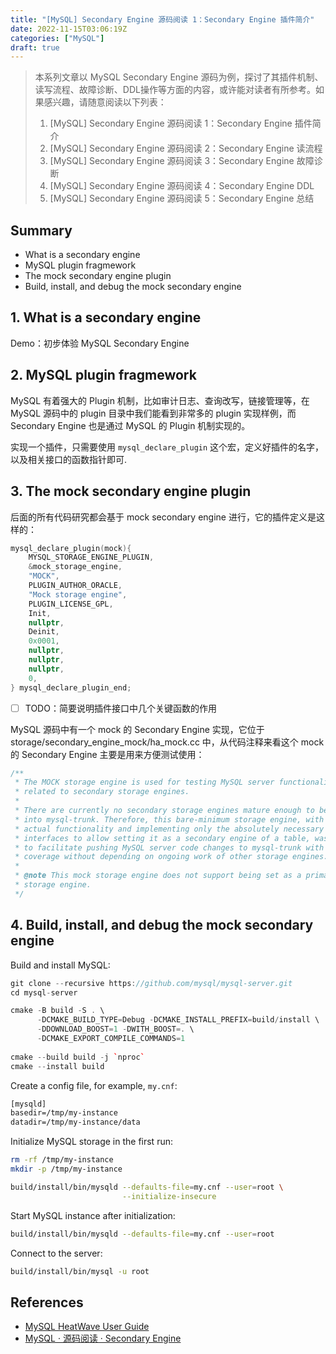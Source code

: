 ```yaml
---
title: "[MySQL] Secondary Engine 源码阅读 1：Secondary Engine 插件简介"
date: 2022-11-15T03:06:19Z
categories: ["MySQL"]
draft: true
---
```


> 本系列文章以 MySQL Secondary Engine 源码为例，探讨了其插件机制、读写流程、故障诊断、DDL操作等方面的内容，或许能对读者有所参考。如果感兴趣，请随意阅读以下列表：
> 
> 1. [MySQL] Secondary Engine 源码阅读 1：Secondary Engine 插件简介
> 2. [MySQL] Secondary Engine 源码阅读 2：Secondary Engine 读流程
> 3. [MySQL] Secondary Engine 源码阅读 3：Secondary Engine 故障诊断
> 4. [MySQL] Secondary Engine 源码阅读 4：Secondary Engine DDL
> 5. [MySQL] Secondary Engine 源码阅读 5：Secondary Engine 总结

## Summary

* What is a secondary engine
* MySQL plugin fragmework
* The mock secondary engine plugin
* Build, install, and debug the mock secondary engine

## 1. What is a secondary engine

Demo：初步体验 MySQL Secondary Engine

## 2. MySQL plugin fragmework

MySQL 有着强大的 Plugin 机制，比如审计日志、查询改写，链接管理等，在 MySQL 源码中的 plugin 目录中我们能看到非常多的 plugin 实现样例，而 Secondary Engine 也是通过 MySQL 的 Plugin 机制实现的。

实现一个插件，只需要使用 `mysql_declare_plugin` 这个宏，定义好插件的名字，以及相关接口的函数指针即可.


## 3. The mock secondary engine plugin

后面的所有代码研究都会基于 mock secondary engine 进行，它的插件定义是这样的：

```cpp
mysql_declare_plugin(mock){
    MYSQL_STORAGE_ENGINE_PLUGIN,
    &mock_storage_engine,
    "MOCK",
    PLUGIN_AUTHOR_ORACLE,
    "Mock storage engine",
    PLUGIN_LICENSE_GPL,
    Init,
    nullptr,
    Deinit,
    0x0001,
    nullptr,
    nullptr,
    nullptr,
    0,
} mysql_declare_plugin_end;
```

- [ ] TODO：简要说明插件接口中几个关键函数的作用

MySQL 源码中有一个 mock 的 Secondary Engine 实现，它位于 storage/secondary_engine_mock/ha_mock.cc 中，从代码注释来看这个 mock 的 Secondary Engine 主要是用来方便测试使用：

```cpp
/**
 * The MOCK storage engine is used for testing MySQL server functionality
 * related to secondary storage engines.
 *
 * There are currently no secondary storage engines mature enough to be merged
 * into mysql-trunk. Therefore, this bare-minimum storage engine, with no
 * actual functionality and implementing only the absolutely necessary handler
 * interfaces to allow setting it as a secondary engine of a table, was created
 * to facilitate pushing MySQL server code changes to mysql-trunk with test
 * coverage without depending on ongoing work of other storage engines.
 *
 * @note This mock storage engine does not support being set as a primary
 * storage engine.
 */
```


## 4. Build, install, and debug the mock secondary engine

Build and install MySQL:

```cpp
git clone --recursive https://github.com/mysql/mysql-server.git
cd mysql-server

cmake -B build -S . \
      -DCMAKE_BUILD_TYPE=Debug -DCMAKE_INSTALL_PREFIX=build/install \
      -DDOWNLOAD_BOOST=1 -DWITH_BOOST=. \
      -DCMAKE_EXPORT_COMPILE_COMMANDS=1
      
cmake --build build -j `nproc`
cmake --install build
```

Create a config file, for example, `my.cnf`:

```txt
[mysqld]
basedir=/tmp/my-instance
datadir=/tmp/my-instance/data
```

Initialize MySQL storage in the first run:

```sh
rm -rf /tmp/my-instance
mkdir -p /tmp/my-instance

build/install/bin/mysqld --defaults-file=my.cnf --user=root \
                         --initialize-insecure
```

Start MySQL instance after initialization:

```sh
build/install/bin/mysqld --defaults-file=my.cnf --user=root
```

Connect to the server:

```sh
build/install/bin/mysql -u root
```
## References

- [MySQL HeatWave User Guide](https://dev.mysql.com/doc/heatwave/en/heatwave-introduction.html)
- [MySQL · 源码阅读 · Secondary Engine](http://mysql.taobao.org/monthly/2020/11/04/)